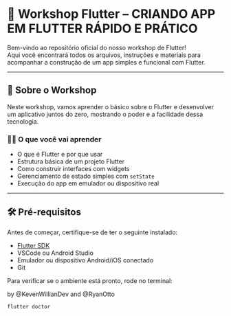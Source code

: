 # 🚀 Workshop Flutter – CRIANDO APP EM FLUTTER RÁPIDO E PRÁTICO

Bem-vindo ao repositório oficial do nosso workshop de Flutter!  
Aqui você encontrará todos os arquivos, instruções e materiais para acompanhar a construção de um app simples e funcional com Flutter.

---

## 🧠 Sobre o Workshop

Neste workshop, vamos aprender o básico sobre o Flutter e desenvolver um aplicativo juntos do zero, mostrando o poder e a facilidade dessa tecnologia.

### 👨‍🏫 O que você vai aprender
- O que é Flutter e por que usar
- Estrutura básica de um projeto Flutter
- Como construir interfaces com widgets
- Gerenciamento de estado simples com `setState`
- Execução do app em emulador ou dispositivo real

---

## 🛠️ Pré-requisitos

Antes de começar, certifique-se de ter o seguinte instalado:

- [Flutter SDK](https://docs.flutter.dev/get-started/install)
- VSCode ou Android Studio
- Emulador ou dispositivo Android/iOS conectado
- Git

Para verificar se o ambiente está pronto, rode no terminal:


by @KevenWillianDev and @RyanOtto
```bash
flutter doctor
